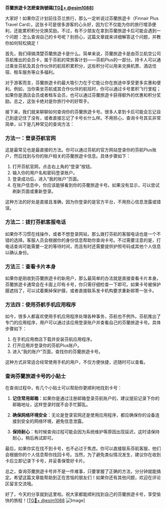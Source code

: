 **芬蘭旅遊卡怎麽查詢號碼[[TG💪+ @esim1088](https://t.me/s/esim1088)]**

大家好！如果你正计划前往芬兰旅行，那么一定听说过芬蘭旅遊卡（Finnair Plus Travel Card）。这张卡可是很多游客的心头好，因为它不仅能为你的旅行增添便利，还能累积积分兑换奖励。不过，有不少朋友在拿到芬蘭旅遊卡后可能会遇到一个问题：怎么查询自己的卡号呢？别担心，这篇文章就来详细解答这个问题，并教你如何轻松搞定！

首先，我们得搞清楚芬蘭旅遊卡是什么。简单来说，芬蘭旅遊卡是由芬兰航空公司芬航推出的会员卡，属于芬航的常旅客计划——芬航Plus的一部分。持卡人可以通过乘坐芬航及其合作伙伴的航班积累积分，这些积分可以用来兑换机票、酒店住宿、租车服务等众多福利。

对于游客而言，芬蘭旅遊卡的最大吸引力在于它能让你在旅途中享受更多实惠和便利。例如，当你乘坐芬航或其合作伙伴的航班时，你可以通过卡号累积飞行里程；如果你是酒店会员或者租车会员，也可以通过芬蘭旅遊卡获得额外的优惠和积分奖励。总之，这张卡绝对是你旅行中的好帮手。

接下来，我们就来聊聊如何查询你的芬蘭旅遊卡号。很多人拿到卡后可能会忘记自己到底记住了没有，或者直接忘记了卡号长什么样。不用担心，查询卡号其实非常简单，以下是几种常见的查询方法：

### 方法一：登录芬航官网

这是最常见也是最直接的方法。你可以通过芬航的官方网站登录你的芬航Plus账户，然后找到与你的账户相关的芬蘭旅遊卡信息。具体步骤如下：

1. 打开芬航官网，点击右上角的“登录”按钮。
2. 输入你的用户名和密码登录账户。
3. 登录成功后，进入“我的账户”页面。
4. 在账户信息中，你应该能够看到你的芬蘭旅遊卡号。如果没有显示，可以尝试刷新页面或重新登录。

这种方法的好处是直接且准确，因为你登录的是官方平台，不用担心信息泄露或错误。

### 方法二：拨打芬航客服电话

如果你不习惯在线操作，或者不想登录网站，那么拨打芬航的客服电话也是一个不错的选择。客服人员会根据你的身份信息帮助你查询卡号。不过需要注意的是，打电话查询可能需要一定的等待时间，而且有时还需要提供护照号码或其他个人信息以确认身份。

### 方法三：查看卡片本身

如果你是刚收到芬蘭旅遊卡的新用户，那么最简单的办法就是直接查看卡片本身。芬蘭旅遊卡通常会在卡面上印有卡号，你只需仔细检查一下即可。如果卡号被保护膜遮挡了，可以试着撕掉保护膜，或者直接联系发卡机构要求重新邮寄一张卡。

### 方法四：使用芬航手机应用程序

如今，很多人都喜欢使用手机应用程序处理各种事务，芬航也不例外。芬航推出了专门的应用程序，用户可以通过该应用登录账户并查看自己的芬蘭旅遊卡号。具体步骤如下：

1. 在手机应用商店下载并安装芬航应用程序。
2. 打开应用并登录你的芬航Plus账户。
3. 进入“我的账户”页面，查找你的芬蘭旅遊卡号。

这种方式非常适合经常使用手机的用户，不仅方便快捷，还随时可以查看。

### 查询芬蘭旅遊卡号的小贴士

在查询过程中，有几个小贴士可以帮助你更顺利地找到卡号：

1. **记住常用邮箱**：如果你是通过注册邮箱登录芬航账户的，建议提前记录下你的邮箱地址，这样登录时就不会手忙脚乱。
   
2. **确保网络环境安全**：无论是登录官网还是使用应用程序，都应确保你的设备连接到安全的网络环境，避免信息泄露。

3. **保持耐心**：有时候查询过程可能会因为系统维护等原因出现延迟，这时请保持耐心，稍后再试即可。

最后，如果你实在找不到卡号，也不必过于焦虑。你可以直接联系芬航客服，他们会根据你的个人信息帮你找回卡号。当然，为了避免类似情况发生，建议你在收到卡后立即记录下卡号，并妥善保管好卡片。

总之，查询芬蘭旅遊卡号并不是一件难事，只要掌握了正确的方法，分分钟就能搞定。希望这篇文章能帮助到正在苦恼的朋友们！如果你还有其他问题，欢迎在评论区留言交流哦。

好了，今天的分享就到这里啦。祝大家都能顺利找到自己的芬蘭旅遊卡号，享受愉快的旅程！[[TG💪+ @esim1088](https://t.me/s/esim1088) ![Image](https://i.postimg.cc/4NQfJmqS/Snipaste-2025-05-13-00-14-12.png)]
